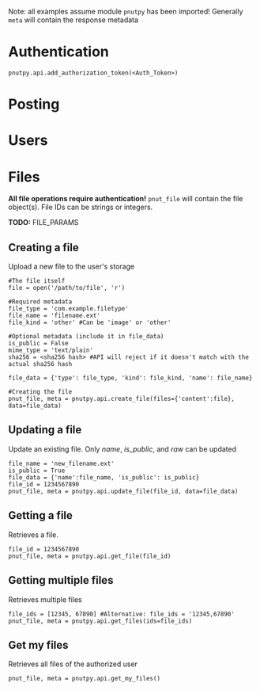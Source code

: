 Note: all examples assume module `pnutpy` has been imported!
Generally `meta` will contain the response metadata
# Authentication
    pnutpy.api.add_authorization_token(<Auth_Token>)

# Posting

# Users

# Files

**All file operations require authentication!**
`pnut_file` will contain the file object(s). File IDs can be strings or integers.

**TODO:** FILE_PARAMS

## Creating a file

Upload a new file to the user's storage

    #The file itself
    file = open('/path/to/file', 'r')
    
    #Required metadata
    file_type = 'com.example.filetype'
    file_name = 'filename.ext'
    file_kind = 'other' #Can be 'image' or 'other'
    
    #Optional metadata (include it in file_data)
    is_public = False
    mime_type = 'text/plain'
    sha256 = <sha256 hash> #API will reject if it doesn't match with the actual sha256 hash
    
    file_data = {'type': file_type, 'kind': file_kind, 'name': file_name}
    
    #Creating the file
    pnut_file, meta = pnutpy.api.create_file(files={'content':file}, data=file_data)

## Updating a file

Update an existing file. Only *name*, *is_public*, and *raw* can be updated

    file_name = 'new_filename.ext'
    is_public = True
    file_data = {'name':file_name, 'is_public': is_public}
    file_id = 1234567890
    pnut_file, meta = pnutpy.api.update_file(file_id, data=file_data)

## Getting a file

Retrieves a file.

    file_id = 1234567890
    pnut_file, meta = pnutpy.api.get_file(file_id)

## Getting multiple files

Retrieves multiple files

    file_ids = [12345, 67890] #Alternative: file_ids = '12345,67890'
    pnut_file, meta = pnutpy.api.get_files(ids=file_ids)

## Get my files

Retrieves all files of the authorized user

    pnut_file, meta = pnutpy.api.get_my_files()




    

